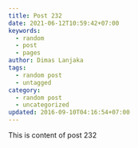 ```yaml
---
title: Post 232
date: 2021-06-12T10:59:42+07:00
keywords:
  - random
  - post
  - pages
author: Dimas Lanjaka
tags:
  - random post
  - untagged
category:
  - random post
  - uncategorized
updated: 2016-09-10T04:16:54+07:00
---
```

This is content of post 232